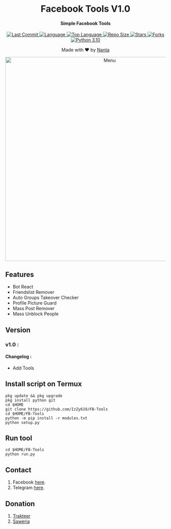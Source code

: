 <h1 align="center">
  Facebook Tools V1.0
</h1>
<h4 align="center">
  Simple Facebook Tools
</h4>
<div align="center">
  <a href="https://github.com/IzZy619">
    <img alt="Last Commit" src="https://img.shields.io/github/last-commit/IzZy619/FB-Tools.svg"/>
  </a>
  <a href="https://github.com/IzZy619">
    <img alt="Language" src="https://img.shields.io/github/languages/count/IzZy619/FB-Tools.svg"/>
  </a>
  <a href="https://github.com/IzZy619">
    <img alt="Top Language" src="https://img.shields.io/github/languages/top/IzZy619/FB-Tools.svg"/>
  </a>
  <a href="https://github.com/IzZy619">
    <img alt="Repo Size" src="https://img.shields.io/github/repo-size/IzZy619/FB-Tools.svg"/>
  </a>
  <a href="https://github.com/IzZy619">
    <img alt="Stars" src="https://img.shields.io/github/stars/IzZy619/FB-Tools.svg"/>
  </a>
  <a href="https://github.com/IzZy619">
    <img alt="Forks" src="https://img.shields.io/github/forks/IzZy619/FB-Tools.svg"/>
  </a>
  <a href="https://github.com/IzZy619">
    <img alt="Python 3.10" src="https://img.shields.io/badge/Python-3.10-success.svg"/>
  </a>
</div>
<p align="center">
  Made with ❤️ by <a href="https://github.com/IzZy619">Nanta</a>
</p>
<p align="center">
 <img src="https://raw.githubusercontent.com/IzZy619/IzZy619/main/Screenshot_2022-08-04-20-50-53-75.jpg" width="640" title="Menu" alt="Menu">
</p>

## Features
* Bot React
* Friendslist Remover
* Auto Groups Takeover Checker
* Profile Picture Guard
* Mass Post Remover
* Mass Unblock People

## Version
### v1.0 :
#### Changelog :
* Add Tools

## Install script on Termux
```
pkg update && pkg upgrade
pkg install python git
cd $HOME
git clone https://github.com/IzZy619/FB-Tools
cd $HOME/FB-Tools
python -m pip install -r modules.txt
python setup.py
```

## Run tool
```
cd $HOME/FB-Tools
python run.py
```

## Contact
1. Facebook [here](https://www.facebook.com/mynameisnanta).
2. Telegram [here](https://t.me/folhe1tz666).

## Donation
1. [Trakteer](https://trakteer.id/d.izzy)
2. [Saweria](https://saweria.co/zeryuu)
